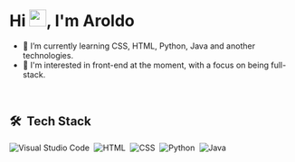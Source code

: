 <h1 align="left">Hi <img src="https://raw.githubusercontent.com/kaueMarques/kaueMarques/master/hi.gif" height="30px">, I'm Aroldo</h1>

- 🌱 I’m currently learning CSS, HTML, Python, Java and another technologies.
- 💬 I'm interested in front-end at the moment, with a focus on being full-stack.

<br>

## 🛠 &nbsp;Tech Stack
![Visual Studio Code](https://img.shields.io/badge/-Visual%20Studio%20Code-05122A?style=flat&logo=visual-studio-code&logoColor=007ACC)&nbsp;
![HTML](https://img.shields.io/badge/-HTML-05122A?style=flat&logo=HTML5)&nbsp;
![CSS](https://img.shields.io/badge/-CSS-05122A?style=flat&logo=CSS3&logoColor=1572B6)&nbsp;
![Python](https://img.shields.io/badge/-Phyton-05122A?style=flat&logo=python&logoColor=1572B6)&nbsp;
![Java](https://img.shields.io/badge/-Java-05122A?style=flat&logo=C++&logoColor=1572B6)&nbsp;
